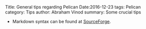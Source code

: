 Title: General tips regarding Pelican
Date:2016-12-23
tags: Pelican
category: Tips
author: Abraham Vinod
summary: Some crucial tips

- Markdown syntax can be found at 
  [SourceForge](https://sourceforge.net/p/pelican-edt/wiki/markdown_syntax/#md_ex_lists).
